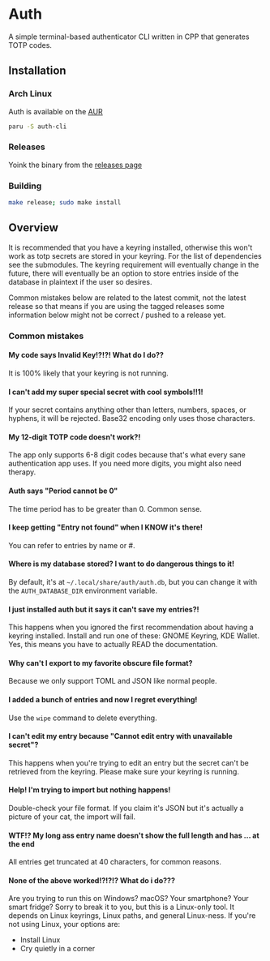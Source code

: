 # Auth

A simple terminal-based authenticator CLI written in CPP that generates TOTP codes.

## Installation

### Arch Linux

Auth is available on the [AUR](https://aur.archlinux.org/packages/auth-cli)

```bash
paru -S auth-cli
```

### Releases

Yoink the binary from the
[releases page](https://github.com/nnyyxxxx/auth/releases/latest)

### Building

```bash
make release; sudo make install
```

## Overview

It is recommended that you have a keyring installed, otherwise this won't work as
totp secrets are stored in your keyring. For the list of dependencies see the
submodules. The keyring requirement will eventually change in the future, there
will eventually be an option to store entries inside of the database in plaintext
if the user so desires.

Common mistakes below are related to the latest commit, not the latest release so
that means if you are using the tagged releases some information below might not
be correct / pushed to a release yet.

### Common mistakes

#### My code says Invalid Key!?!?! What do I do??

It is 100% likely that your keyring is not running.

#### I can't add my super special secret with cool symbols!!1!

If your secret contains anything other than letters, numbers, spaces, or hyphens,
it will be rejected. Base32 encoding only uses those characters.

#### My 12-digit TOTP code doesn't work?!

The app only supports 6-8 digit codes because that's what every sane
authentication app uses. If you need more digits, you might also need therapy.

#### Auth says "Period cannot be 0"

The time period has to be greater than 0. Common sense.

#### I keep getting "Entry not found" when I KNOW it's there!

You can refer to entries by name or #.

#### Where is my database stored? I want to do dangerous things to it!

By default, it's at `~/.local/share/auth/auth.db`, but you can change it with the
`AUTH_DATABASE_DIR` environment variable.

#### I just installed auth but it says it can't save my entries?!

This happens when you ignored the first recommendation about having a keyring
installed. Install and run one of these: GNOME Keyring, KDE Wallet.
Yes, this means you have to actually READ the documentation.

#### Why can't I export to my favorite obscure file format?

Because we only support TOML and JSON like normal people.

#### I added a bunch of entries and now I regret everything!

Use the `wipe` command to delete everything.

#### I can't edit my entry because "Cannot edit entry with unavailable secret"?

This happens when you're trying to edit an entry but the secret can't be
retrieved from the keyring. Please make sure your keyring is running.

#### Help! I'm trying to import but nothing happens!

Double-check your file format. If you claim it's JSON but it's actually a picture
of your cat, the import will fail.

#### WTF!? My long ass entry name doesn't show the full length and has ... at the end

All entries get truncated at 40 characters, for common reasons.

#### None of the above worked!?!?!? What do i do???

Are you trying to run this on Windows? macOS? Your smartphone? Your smart fridge?
Sorry to break it to you, but this is a Linux-only tool. It depends on Linux
keyrings, Linux paths, and general Linux-ness. If you're not using Linux, your
options are:

- Install Linux
- Cry quietly in a corner
